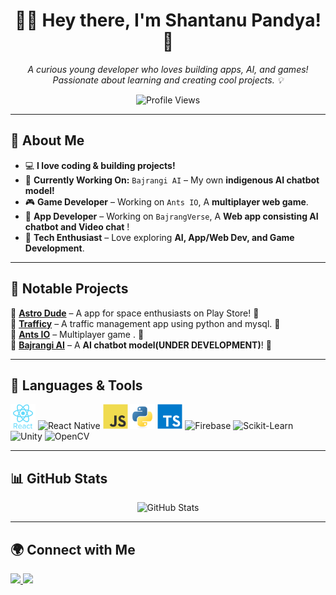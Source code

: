 <h1 align="center">👨‍💻 Hey there, I'm Shantanu Pandya! 🚀</h1>

<p align="center">
  <i>A curious young developer who loves building apps, AI, and games! Passionate about learning and creating cool projects. 💡</i>
</p>

<p align="center">
  <img src="https://komarev.com/ghpvc/?username=programmer-develops&label=Profile%20views&color=0e75b6&style=flat" alt="Profile Views" />
</p>

---

## 🚀 About Me  
- 💻 **I love coding & building projects!**  
- 🧠 **Currently Working On:** `Bajrangi AI` – My own **indigenous AI chatbot model!**  
- 🎮 **Game Developer** – Working on `Ants IO`, A **multiplayer web game**.  
- 📱 **App Developer** – Working on `BajrangVerse`, A **Web app consisting AI chatbot and Video chat** !  
- 🚀 **Tech Enthusiast** – Love exploring **AI, App/Web Dev, and Game Development**.  

---

## 🌟 Notable Projects  
📌 **[Astro Dude](https://github.com/Programmer-Develops/astro-dude)** – A app for space enthusiasts on Play Store! 🚀  
📌 **[Trafficy](https://github.com/Programmer-Develops/trafficy)** – A traffic management app using python and mysql. 🚦  
📌 **[Ants IO](https://github.com/Programmer-Develops/ants-io)** – Multiplayer game . 🐜  
📌 **[Bajrangi AI](https://github.com/Programmer-Develops/bajrangi-ai)** – A **AI chatbot model(UNDER DEVELOPMENT)**! 🤖  

---

## 🔧 Languages & Tools  

<p align="left">
  <img src="https://raw.githubusercontent.com/devicons/devicon/master/icons/react/react-original-wordmark.svg" alt="React" width="40" height="40"/>
  <img src="https://reactnative.dev/img/header_logo.svg" alt="React Native" width="40" height="40"/>
  <img src="https://raw.githubusercontent.com/devicons/devicon/master/icons/javascript/javascript-original.svg" alt="JavaScript" width="40" height="40"/>
  <img src="https://raw.githubusercontent.com/devicons/devicon/master/icons/python/python-original.svg" alt="Python" width="40" height="40"/>
  <img src="https://raw.githubusercontent.com/devicons/devicon/master/icons/typescript/typescript-original.svg" alt="TypeScript" width="40" height="40"/>
  <img src="https://www.vectorlogo.zone/logos/firebase/firebase-icon.svg" alt="Firebase" width="40" height="40"/>
  <img src="https://upload.wikimedia.org/wikipedia/commons/0/05/Scikit_learn_logo_small.svg" alt="Scikit-Learn" width="40" height="40"/>
  <img src="https://www.vectorlogo.zone/logos/unity3d/unity3d-icon.svg" alt="Unity" width="40" height="40"/>
  <img src="https://www.vectorlogo.zone/logos/opencv/opencv-icon.svg" alt="OpenCV" width="40" height="40"/>
</p>

---

## 📊 GitHub Stats  

<p align="center">
  <img src="https://github-readme-stats.vercel.app/api?username=programmer-develops&show_icons=true&theme=radical" width="48%" alt="GitHub Stats"/>
</p>

---

## 🌍 Connect with Me  

<p align="left">
  <a href="https://www.youtube.com/@ProgrammerDevelopment" target="blank">
    <img src="https://img.shields.io/badge/YouTube-FF0000?style=for-the-badge&logo=youtube&logoColor=white"/>
  </a>
  <a href="https://discord.gg/Jzk2QEVpDn" target="blank">
    <img src="https://img.shields.io/badge/Discord-7289DA?style=for-the-badge&logo=discord&logoColor=white"/>
  </a>
</p>

